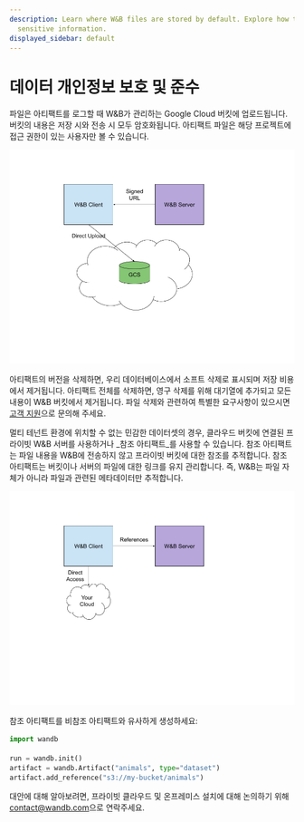 ```yaml
---
description: Learn where W&B files are stored by default. Explore how to save, store
  sensitive information.
displayed_sidebar: default
---
```


# 데이터 개인정보 보호 및 준수

<head>
    <title>아티팩트 데이터 개인정보 보호 및 준수</title>
</head>

파일은 아티팩트를 로그할 때 W&B가 관리하는 Google Cloud 버킷에 업로드됩니다. 버킷의 내용은 저장 시와 전송 시 모두 암호화됩니다. 아티팩트 파일은 해당 프로젝트에 접근 권한이 있는 사용자만 볼 수 있습니다.

![GCS W&B 클라이언트 서버 다이어그램](/images/artifacts/data_and_privacy_compliance_1.png)

아티팩트의 버전을 삭제하면, 우리 데이터베이스에서 소프트 삭제로 표시되며 저장 비용에서 제거됩니다. 아티팩트 전체를 삭제하면, 영구 삭제를 위해 대기열에 추가되고 모든 내용이 W&B 버킷에서 제거됩니다. 파일 삭제와 관련하여 특별한 요구사항이 있으시면 [고객 지원](mailto:support@wandb.com)으로 문의해 주세요.

멀티 테넌트 환경에 위치할 수 없는 민감한 데이터셋의 경우, 클라우드 버킷에 연결된 프라이빗 W&B 서버를 사용하거나 _참조 아티팩트_를 사용할 수 있습니다. 참조 아티팩트는 파일 내용을 W&B에 전송하지 않고 프라이빗 버킷에 대한 참조를 추적합니다. 참조 아티팩트는 버킷이나 서버의 파일에 대한 링크를 유지 관리합니다. 즉, W&B는 파일 자체가 아니라 파일과 관련된 메타데이터만 추적합니다.

![W&B 클라이언트 서버 클라우드 다이어그램](/images/artifacts/data_and_privacy_compliance_2.png)

참조 아티팩트를 비참조 아티팩트와 유사하게 생성하세요:

```python
import wandb

run = wandb.init()
artifact = wandb.Artifact("animals", type="dataset")
artifact.add_reference("s3://my-bucket/animals")
```

대안에 대해 알아보려면, 프라이빗 클라우드 및 온프레미스 설치에 대해 논의하기 위해 [contact@wandb.com](mailto:contact@wandb.com)으로 연락주세요.